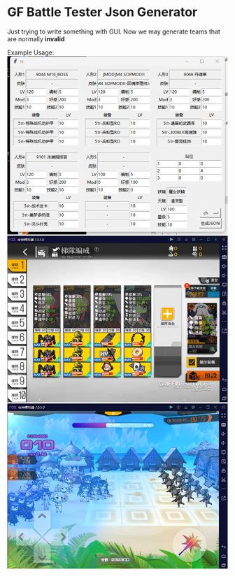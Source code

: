 # GF Battle Tester Json Generator
Just trying to write something with GUI. 
Now we may generate teams that are normally **invalid**

Example Usage:
![config](img/showcase1.png)
![effect1](img/showcase2.png)
![effect2](img/showcase3.png)